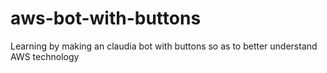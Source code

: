 # aws-bot-with-buttons
Learning by making an claudia bot with buttons so as to better understand AWS technology 
